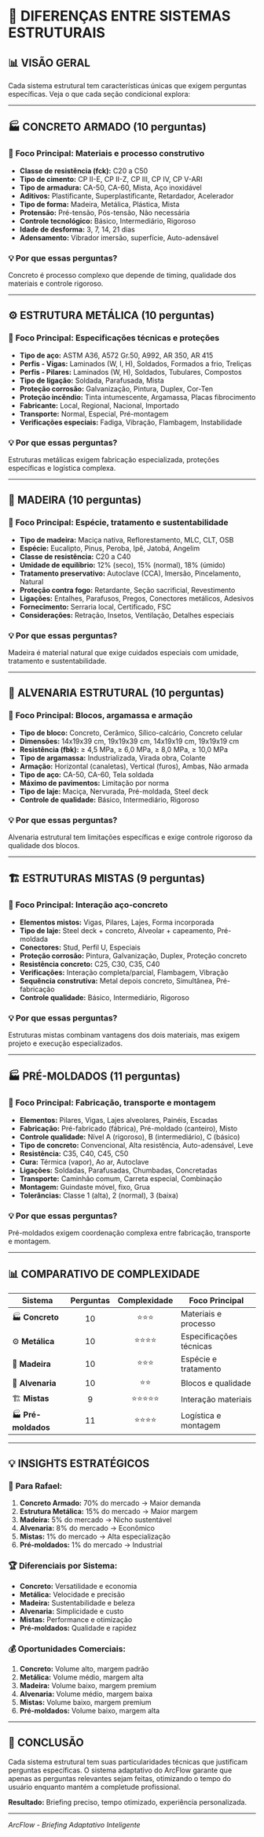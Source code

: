# 🔧 DIFERENÇAS ENTRE SISTEMAS ESTRUTURAIS

## 📊 VISÃO GERAL

Cada sistema estrutural tem características únicas que exigem perguntas específicas. Veja o que cada seção condicional explora:

---

## 🏭 CONCRETO ARMADO (10 perguntas)

### 🎯 **Foco Principal:** Materiais e processo construtivo
- **Classe de resistência (fck):** C20 a C50
- **Tipo de cimento:** CP II-E, CP II-Z, CP III, CP IV, CP V-ARI
- **Tipo de armadura:** CA-50, CA-60, Mista, Aço inoxidável
- **Aditivos:** Plastificante, Superplastificante, Retardador, Acelerador
- **Tipo de forma:** Madeira, Metálica, Plástica, Mista
- **Protensão:** Pré-tensão, Pós-tensão, Não necessária
- **Controle tecnológico:** Básico, Intermediário, Rigoroso
- **Idade de desforma:** 3, 7, 14, 21 dias
- **Adensamento:** Vibrador imersão, superfície, Auto-adensável

### 💡 **Por que essas perguntas?**
Concreto é processo complexo que depende de timing, qualidade dos materiais e controle rigoroso.

---

## ⚙️ ESTRUTURA METÁLICA (10 perguntas)

### 🎯 **Foco Principal:** Especificações técnicas e proteções
- **Tipo de aço:** ASTM A36, A572 Gr.50, A992, AR 350, AR 415
- **Perfis - Vigas:** Laminados (W, I, H), Soldados, Formados a frio, Treliças
- **Perfis - Pilares:** Laminados (W, H), Soldados, Tubulares, Compostos
- **Tipo de ligação:** Soldada, Parafusada, Mista
- **Proteção corrosão:** Galvanização, Pintura, Duplex, Cor-Ten
- **Proteção incêndio:** Tinta intumescente, Argamassa, Placas fibrocimento
- **Fabricante:** Local, Regional, Nacional, Importado
- **Transporte:** Normal, Especial, Pré-montagem
- **Verificações especiais:** Fadiga, Vibração, Flambagem, Instabilidade

### 💡 **Por que essas perguntas?**
Estruturas metálicas exigem fabricação especializada, proteções específicas e logística complexa.

---

## 🌳 MADEIRA (10 perguntas)

### 🎯 **Foco Principal:** Espécie, tratamento e sustentabilidade
- **Tipo de madeira:** Maciça nativa, Reflorestamento, MLC, CLT, OSB
- **Espécie:** Eucalipto, Pinus, Peroba, Ipê, Jatobá, Angelim
- **Classe de resistência:** C20 a C40
- **Umidade de equilíbrio:** 12% (seco), 15% (normal), 18% (úmido)
- **Tratamento preservativo:** Autoclave (CCA), Imersão, Pincelamento, Natural
- **Proteção contra fogo:** Retardante, Seção sacrificial, Revestimento
- **Ligações:** Entalhes, Parafusos, Pregos, Conectores metálicos, Adesivos
- **Fornecimento:** Serraria local, Certificado, FSC
- **Considerações:** Retração, Insetos, Ventilação, Detalhes especiais

### 💡 **Por que essas perguntas?**
Madeira é material natural que exige cuidados especiais com umidade, tratamento e sustentabilidade.

---

## 🧱 ALVENARIA ESTRUTURAL (10 perguntas)

### 🎯 **Foco Principal:** Blocos, argamassa e armação
- **Tipo de bloco:** Concreto, Cerâmico, Sílico-calcário, Concreto celular
- **Dimensões:** 14x19x39 cm, 19x19x39 cm, 14x19x19 cm, 19x19x19 cm
- **Resistência (fbk):** ≥ 4,5 MPa, ≥ 6,0 MPa, ≥ 8,0 MPa, ≥ 10,0 MPa
- **Tipo de argamassa:** Industrializada, Virada obra, Colante
- **Armação:** Horizontal (canaletas), Vertical (furos), Ambas, Não armada
- **Tipo de aço:** CA-50, CA-60, Tela soldada
- **Máximo de pavimentos:** Limitação por norma
- **Tipo de laje:** Maciça, Nervurada, Pré-moldada, Steel deck
- **Controle de qualidade:** Básico, Intermediário, Rigoroso

### 💡 **Por que essas perguntas?**
Alvenaria estrutural tem limitações específicas e exige controle rigoroso da qualidade dos blocos.

---

## 🏗️ ESTRUTURAS MISTAS (9 perguntas)

### 🎯 **Foco Principal:** Interação aço-concreto
- **Elementos mistos:** Vigas, Pilares, Lajes, Forma incorporada
- **Tipo de laje:** Steel deck + concreto, Alveolar + capeamento, Pré-moldada
- **Conectores:** Stud, Perfil U, Especiais
- **Proteção corrosão:** Pintura, Galvanização, Duplex, Proteção concreto
- **Resistência concreto:** C25, C30, C35, C40
- **Verificações:** Interação completa/parcial, Flambagem, Vibração
- **Sequência construtiva:** Metal depois concreto, Simultânea, Pré-fabricação
- **Controle qualidade:** Básico, Intermediário, Rigoroso

### 💡 **Por que essas perguntas?**
Estruturas mistas combinam vantagens dos dois materiais, mas exigem projeto e execução especializados.

---

## 🏭 PRÉ-MOLDADOS (11 perguntas)

### 🎯 **Foco Principal:** Fabricação, transporte e montagem
- **Elementos:** Pilares, Vigas, Lajes alveolares, Painéis, Escadas
- **Fabricação:** Pré-fabricado (fábrica), Pré-moldado (canteiro), Misto
- **Controle qualidade:** Nível A (rigoroso), B (intermediário), C (básico)
- **Tipo de concreto:** Convencional, Alta resistência, Auto-adensável, Leve
- **Resistência:** C35, C40, C45, C50
- **Cura:** Térmica (vapor), Ao ar, Autoclave
- **Ligações:** Soldadas, Parafusadas, Chumbadas, Concretadas
- **Transporte:** Caminhão comum, Carreta especial, Combinação
- **Montagem:** Guindaste móvel, fixo, Grua
- **Tolerâncias:** Classe 1 (alta), 2 (normal), 3 (baixa)

### 💡 **Por que essas perguntas?**
Pré-moldados exigem coordenação complexa entre fabricação, transporte e montagem.

---

## 📊 COMPARATIVO DE COMPLEXIDADE

| Sistema | Perguntas | Complexidade | Foco Principal |
|---------|:---------:|:------------:|----------------|
| 🏭 **Concreto** | 10 | ⭐⭐⭐ | Materiais e processo |
| ⚙️ **Metálica** | 10 | ⭐⭐⭐⭐ | Especificações técnicas |
| 🌳 **Madeira** | 10 | ⭐⭐⭐ | Espécie e tratamento |
| 🧱 **Alvenaria** | 10 | ⭐⭐ | Blocos e qualidade |
| 🏗️ **Mistas** | 9 | ⭐⭐⭐⭐⭐ | Interação materiais |
| 🏭 **Pré-moldados** | 11 | ⭐⭐⭐⭐ | Logística e montagem |

---

## 💡 INSIGHTS ESTRATÉGICOS

### 🎯 **Para Rafael:**
1. **Concreto Armado:** 70% do mercado → Maior demanda
2. **Estrutura Metálica:** 15% do mercado → Maior margem
3. **Madeira:** 5% do mercado → Nicho sustentável
4. **Alvenaria:** 8% do mercado → Econômico
5. **Mistas:** 1% do mercado → Alta especialização
6. **Pré-moldados:** 1% do mercado → Industrial

### 🏆 **Diferenciais por Sistema:**
- **Concreto:** Versatilidade e economia
- **Metálica:** Velocidade e precisão
- **Madeira:** Sustentabilidade e beleza
- **Alvenaria:** Simplicidade e custo
- **Mistas:** Performance e otimização
- **Pré-moldados:** Qualidade e rapidez

### 💰 **Oportunidades Comerciais:**
1. **Concreto:** Volume alto, margem padrão
2. **Metálica:** Volume médio, margem alta
3. **Madeira:** Volume baixo, margem premium
4. **Alvenaria:** Volume médio, margem baixa
5. **Mistas:** Volume baixo, margem premium
6. **Pré-moldados:** Volume baixo, margem alta

---

## 🎯 CONCLUSÃO

Cada sistema estrutural tem suas particularidades técnicas que justificam perguntas específicas. O sistema adaptativo do ArcFlow garante que apenas as perguntas relevantes sejam feitas, otimizando o tempo do usuário enquanto mantém a completude profissional.

**Resultado:** Briefing preciso, tempo otimizado, experiência personalizada.

---

*ArcFlow - Briefing Adaptativo Inteligente* 